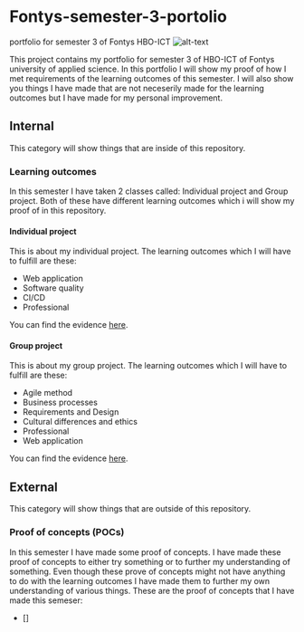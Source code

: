 # Fontys-semester-3-portolio
portfolio for semester 3 of Fontys HBO-ICT
![alt-text](https://upload.wikimedia.org/wikipedia/commons/thumb/e/ef/Fontys-Logo.svg/1200px-Fontys-Logo.svg.png)

This project contains my portfolio for semester 3 of HBO-ICT of Fontys university of applied science. In this portfolio I will show my proof of how I met requirements of the learning outcomes of this semester. I will also show you things I have made that are not neceserily made for the learning outcomes but I have made for my personal improvement.

## Internal
This category will show things that are inside of this repository.
### Learning outcomes
In this semester I have taken 2 classes called: Individual project and Group project. Both of these have different learning outcomes which i will show my proof of in this repository.
#### Individual project
This is about my individual project. The learning outcomes which I will have to fulfill are these:
- Web application
- Software quality
- CI/CD
- Professional

You can find the evidence [here](../main/Individual-project).
#### Group project
This is about my group project. The learning outcomes which I will have to fulfill are these:
- Agile method
- Business processes
- Requirements and Design
- Cultural differences and ethics
- Professional
- Web application

You can find the evidence [here](../main/Group-project).
## External
This category will show things that are outside of this repository.
### Proof of concepts (POCs)
In this semester I have made some proof of concepts. I have made these proof of concepts to either try something or to further my understanding of something. Even though these prove of concepts might not have anything to do with the learning outcomes I have made them to further my own understanding of various things. These are the proof of concepts that I have made this semeser:
- []
